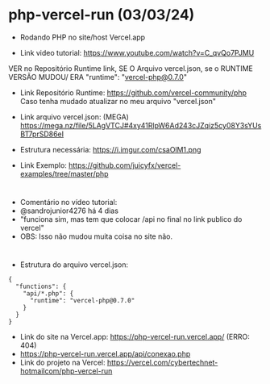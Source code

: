 # php-vercel-run (03/03/24)
- Rodando PHP no site/host Vercel.app

- Link video tutorial: https://www.youtube.com/watch?v=C_qvQo7PJMU

VER no Repositório Runtime link, SE O Arquivo vercel.json, se o RUNTIME VERSÃO MUDOU/ ERA "runtime": "vercel-php@0.7.0"  
- Link Repositório Runtime: https://github.com/vercel-community/php
Caso tenha mudado atualizar no meu arquivo "vercel.json"

- Link arquivo vercel.json: (MEGA) https://mega.nz/file/5LAgVTCJ#4xy41RlpW6Ad243cJZqiz5cy08Y3sYUsBT7prSD86eI
- Estrutura necessária: https://i.imgur.com/csaOlM1.png

- Link Exemplo: https://github.com/juicyfx/vercel-examples/tree/master/php 

# 

- Comentário no vídeo tutorial:
- @sandrojunior4276 há 4 dias
- "funciona sim, mas tem que colocar /api no final no link publico do vercel"
- OBS: Isso não mudou muita coisa no site não.

#

- Estrutura do arquivo vercel.json:

```
{
  "functions": {
    "api/*.php": {
      "runtime": "vercel-php@0.7.0"
    }
  }
}
```
- Link do site na Vercel.app: https://php-vercel-run.vercel.app/ (ERRO: 404)
- https://php-vercel-run.vercel.app/api/conexao.php
- Link do projeto na Vercel: https://vercel.com/cybertechnet-hotmailcom/php-vercel-run
